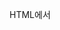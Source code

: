HTML에서 <script>, <script async>, <script defer>는 JavaScript 파일을 로드하고 실행하는 방식을 결정하는 속성입니다. script는 즉시 로드 되며 로드 즉시 실행되기 때문에 DOM 파싱이 차단이 되지만 async, defer는 비동기 로드로 DOM 파싱 중단이 안됩니다. asyc는 보통 외부 스크립트와 같이 다른 스크립트와 의존성이 없는 경우에 사용을 하고 defer은 dom이 다 로드되면 실행되고 순서를 보장할 수 있습니다.

<script>	즉시 로드 | 로드 즉시 실행  |  ❌ DOM 파싱 차단 (동기)
<script async>	비동기 로드 | 로드 즉시 실행  |  ⭕ DOM 파싱 중단 없음
<script defer>	비동기 로드 | DOM이 완전히 로드된 후 실행 | ⭕ DOM 파싱 중단 없음


script 로딩 방식이 중요한 이유
웹 성능 최적화
<script> 태그는 기본적으로 HTML을 읽다가 실행되기 때문에 페이지 로딩 속도 저하 가능성이 있음.
렌더링 차단 문제
스크립트 실행 중에는 HTML 파싱이 중단되므로, 사이트가 늦게 표시될 수 있음.
비동기 로드 필요
웹페이지 성능을 높이기 위해 async 또는 defer 속성을 활용.
script태그를 가장 하단에 위치하게 하는 방법도 있지만 순서 보장이 안된다는 단점이 있음


1️⃣ <script> (기본)

HTML 파싱을 즉시 중단하고 script.js를 다운로드한 후 실행.
실행이 끝나야 HTML 파싱이 계속됨.
렌더링 속도가 느려질 수 있음.
🛑 문제점:
만약 스크립트가 크다면 페이지 로딩이 지연될 수 있음.

2️⃣ <script async> (비동기)

✅ 특징

HTML 파싱과 동시에 script.js 다운로드 시작.
다운로드가 완료되면 즉시 실행 → HTML 파싱 중단.
스크립트 실행 순서가 보장되지 않음.
📌 언제 사용?

외부 광고 스크립트, 분석 도구(Google Analytics)처럼 다른 스크립트와 의존성이 없는 경우.

3️⃣ <script defer> (지연 실행)


✅ 특징

HTML 파싱과 동시에 script.js 다운로드 시작.
HTML이 완전히 파싱된 후 실행 (DOMContentLoaded 이벤트 전에 실행됨).
여러 개의 <script defer>는 선언된 순서대로 실행됨.
📌 언제 사용?

DOM 요소를 조작하는 스크립트 (예: document.getElementById 사용)
여러 개의 스크립트가 실행 순서대로 실행되어야 할 때
📌 4. 결과 및 응용 (Impact & Use Cases)

✅ 최적의 스크립트 로딩 전략
기본적으로 <script defer> 사용
DOM이 준비된 후 실행되므로 성능 최적화 가능.
독립적인 스크립트는 <script async> 사용
광고, 분석 도구(Google Analytics) 같은 다른 스크립트와 의존성이 없는 경우.

<script>는 특별한 경우에만 사용
크리티컬한 초기화 코드가 필요할 때.
📌 5. 주요 키워드

script, async, defer, HTML Parsing, JavaScript Execution, DOMContentLoaded, Performance Optimization

이제 <script>, <script async>, <script defer>의 차이를 완벽하게 이해하셨을 거예요! 🚀🔥
추가 질문이 있다면 언제든지 물어보세요! 😊
